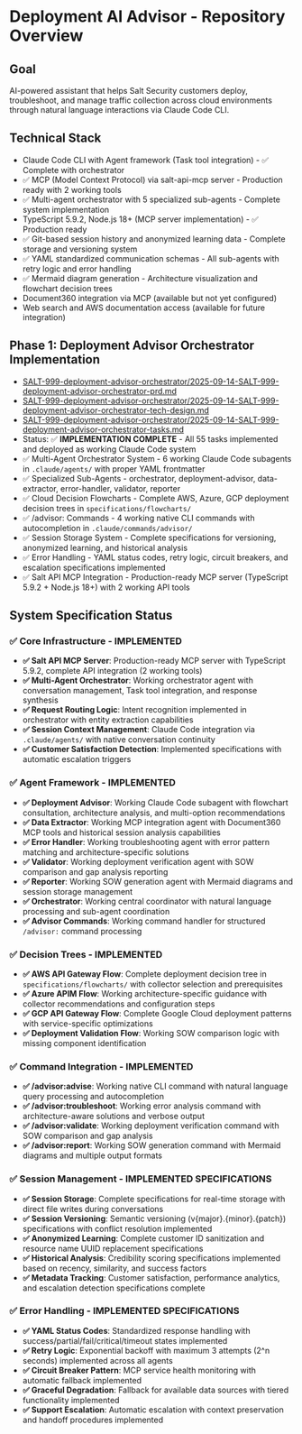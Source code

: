 # Deployment AI Advisor - Repository Overview

## Goal
AI-powered assistant that helps Salt Security customers deploy, troubleshoot, and manage traffic collection across cloud environments through natural language interactions via Claude Code CLI.

## Technical Stack
- Claude Code CLI with Agent framework (Task tool integration) - ✅ Complete with orchestrator
- ✅ MCP (Model Context Protocol) via salt-api-mcp server - Production ready with 2 working tools
- ✅ Multi-agent orchestrator with 5 specialized sub-agents - Complete system implementation
- TypeScript 5.9.2, Node.js 18+ (MCP server implementation) - ✅ Production ready
- ✅ Git-based session history and anonymized learning data - Complete storage and versioning system
- ✅ YAML standardized communication schemas - All sub-agents with retry logic and error handling
- ✅ Mermaid diagram generation - Architecture visualization and flowchart decision trees
- Document360 integration via MCP (available but not yet configured)
- Web search and AWS documentation access (available for future integration)

## Phase 1: Deployment Advisor Orchestrator Implementation
- [SALT-999-deployment-advisor-orchestrator/2025-09-14-SALT-999-deployment-advisor-orchestrator-prd.md](SALT-999-deployment-advisor-orchestrator/2025-09-14-SALT-999-deployment-advisor-orchestrator-prd.md)
- [SALT-999-deployment-advisor-orchestrator/2025-09-14-SALT-999-deployment-advisor-orchestrator-tech-design.md](SALT-999-deployment-advisor-orchestrator/2025-09-14-SALT-999-deployment-advisor-orchestrator-tech-design.md)
- [SALT-999-deployment-advisor-orchestrator/2025-09-14-SALT-999-deployment-advisor-orchestrator-tasks.md](SALT-999-deployment-advisor-orchestrator/2025-09-14-SALT-999-deployment-advisor-orchestrator-tasks.md)
- Status: ✅ **IMPLEMENTATION COMPLETE** - All 55 tasks implemented and deployed as working Claude Code system
- ✅ Multi-Agent Orchestrator System - 6 working Claude Code subagents in `.claude/agents/` with proper YAML frontmatter
- ✅ Specialized Sub-Agents - orchestrator, deployment-advisor, data-extractor, error-handler, validator, reporter
- ✅ Cloud Decision Flowcharts - Complete AWS, Azure, GCP deployment decision trees in `specifications/flowcharts/`
- ✅ /advisor: Commands - 4 working native CLI commands with autocompletion in `.claude/commands/advisor/`
- ✅ Session Storage System - Complete specifications for versioning, anonymized learning, and historical analysis
- ✅ Error Handling - YAML status codes, retry logic, circuit breakers, and escalation specifications implemented
- ✅ Salt API MCP Integration - Production-ready MCP server (TypeScript 5.9.2 + Node.js 18+) with 2 working API tools

## System Specification Status

### ✅ Core Infrastructure - IMPLEMENTED
- **✅ Salt API MCP Server**: Production-ready MCP server with TypeScript 5.9.2, complete API integration (2 working tools)
- **✅ Multi-Agent Orchestrator**: Working orchestrator agent with conversation management, Task tool integration, and response synthesis
- **✅ Request Routing Logic**: Intent recognition implemented in orchestrator with entity extraction capabilities
- **✅ Session Context Management**: Claude Code integration via `.claude/agents/` with native conversation continuity
- **✅ Customer Satisfaction Detection**: Implemented specifications with automatic escalation triggers

### ✅ Agent Framework - IMPLEMENTED
- **✅ Deployment Advisor**: Working Claude Code subagent with flowchart consultation, architecture analysis, and multi-option recommendations
- **✅ Data Extractor**: Working MCP integration agent with Document360 MCP tools and historical session analysis capabilities
- **✅ Error Handler**: Working troubleshooting agent with error pattern matching and architecture-specific solutions
- **✅ Validator**: Working deployment verification agent with SOW comparison and gap analysis reporting
- **✅ Reporter**: Working SOW generation agent with Mermaid diagrams and session storage management
- **✅ Orchestrator**: Working central coordinator with natural language processing and sub-agent coordination
- **✅ Advisor Commands**: Working command handler for structured `/advisor:` command processing

### ✅ Decision Trees - IMPLEMENTED
- **✅ AWS API Gateway Flow**: Complete deployment decision tree in `specifications/flowcharts/` with collector selection and prerequisites
- **✅ Azure APIM Flow**: Working architecture-specific guidance with collector recommendations and configuration steps
- **✅ GCP API Gateway Flow**: Complete Google Cloud deployment patterns with service-specific optimizations
- **✅ Deployment Validation Flow**: Working SOW comparison logic with missing component identification

### ✅ Command Integration - IMPLEMENTED
- **✅ /advisor:advise**: Working native CLI command with natural language query processing and autocompletion
- **✅ /advisor:troubleshoot**: Working error analysis command with architecture-aware solutions and verbose output
- **✅ /advisor:validate**: Working deployment verification command with SOW comparison and gap analysis
- **✅ /advisor:report**: Working SOW generation command with Mermaid diagrams and multiple output formats

### ✅ Session Management - IMPLEMENTED SPECIFICATIONS
- **✅ Session Storage**: Complete specifications for real-time storage with direct file writes during conversations
- **✅ Session Versioning**: Semantic versioning (v{major}.{minor}.{patch}) specifications with conflict resolution implemented
- **✅ Anonymized Learning**: Complete customer ID sanitization and resource name UUID replacement specifications
- **✅ Historical Analysis**: Credibility scoring specifications implemented based on recency, similarity, and success factors
- **✅ Metadata Tracking**: Customer satisfaction, performance analytics, and escalation detection specifications complete

### ✅ Error Handling - IMPLEMENTED SPECIFICATIONS
- **✅ YAML Status Codes**: Standardized response handling with success/partial/fail/critical/timeout states implemented
- **✅ Retry Logic**: Exponential backoff with maximum 3 attempts (2^n seconds) implemented across all agents
- **✅ Circuit Breaker Pattern**: MCP service health monitoring with automatic fallback implemented
- **✅ Graceful Degradation**: Fallback for available data sources with tiered functionality implemented
- **✅ Support Escalation**: Automatic escalation with context preservation and handoff procedures implemented